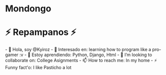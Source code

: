 # Mondongo 

<h1> ⚡ Repampanos ⚡ </h1>
- 👋 Hola, soy @Kyiroz
- 👀 Interesado en: learning how to program like a pro-gamer :v
- 🌱 Estoy aprendiendo: Python, Django, Html
- 💞️ I’m looking to collaborate on: College Asignments
- 📫 How to reach me: In my home
- ⚡ Funny fact'o: I like Pasticho a lot

<!---
Kyiroz/Kyiroz is a ✨ special ✨ repository because its `README.md` (this file) appears on your GitHub profile.
You can click the Preview link to take a look at your changes.
--->
